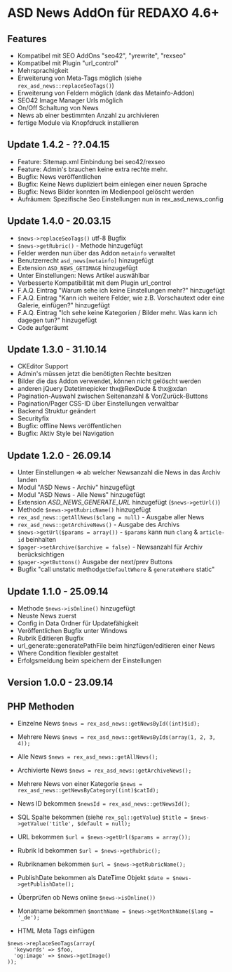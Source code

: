 ASD News AddOn für REDAXO 4.6+
==============================

Features
--------

* Kompatibel mit SEO AddOns "seo42", "yrewrite", "rexseo"
* Kompatibel mit Plugin "url_control"
* Mehrsprachigkeit
* Erweiterung von Meta-Tags möglich (siehe `rex_asd_news::replaceSeoTags()`)
* Erweiterung von Feldern möglich (dank das Metainfo-Addon)
* SEO42 Image Manager Urls möglich
* On/Off Schaltung von News
* News ab einer bestimmten Anzahl zu archivieren
* fertige Module via Knopfdruck installieren


Update 1.4.2 - ??.04.15
------------

* Feature: Sitemap.xml Einbindung bei seo42/rexseo
* Feature: Admin's brauchen keine extra rechte mehr.
* Bugfix: News veröffentlichen
* Bugfix: Keine News dupliziert beim einlegen einer neuen Sprache
* Bugfix: News Bilder konnten im Medienpool gelöscht werden
* Aufräumen: Spezifische Seo Einstellungen nun in rex_asd_news_config

Update 1.4.0 - 20.03.15
------------
* `$news->replaceSeoTags()` utf-8 Bugfix
* `$news->getRubric()` - Methode hinzugefügt
* Felder werden nun über das Addon `metainfo` verwaltet
* Benutzerrecht `asd_news[metainfo]` hinzugefügt
* Extension `ASD_NEWS_GETIMAGE` hinzugefügt
* Unter Einstellungen: News Artikel auswählbar
* Verbesserte Kompatibilität mit dem Plugin url_control
* F.A.Q. Eintrag "Warum sehe ich keine Einstellungen mehr?" hinzugefügt
* F.A.Q. Eintrag "Kann ich weitere Felder, wie z.B. Vorschautext oder eine Galerie, einfügen?" hinzugefügt
* F.A.Q. Eintrag "Ich sehe keine Kategorien / Bilder mehr. Was kann ich dagegen tun?" hinzugefügt
* Code aufgeräumt

Update 1.3.0 - 31.10.14
------------
* CKEditor Support
* Admin's müssen jetzt die benötigten Rechte besitzen
* Bilder die das Addon verwendet, können nicht gelöscht werden
* anderen jQuery Datetimepicker thx@RexDude & thx@xdan
* Pagination-Auswahl zwischen Seitenanzahl & Vor/Zurück-Buttons
* Pagination/Pager CSS-ID über Einstellungen verwaltbar
* Backend Struktur geändert
* Securityfix
* Bugfix: offline News veröffentlichen
* Bugfix: Aktiv Style bei Navigation

Update 1.2.0 - 26.09.14
------------
* Unter Einstellungen => ab welcher Newsanzahl die News in das Archiv landen
* Modul "ASD News - Archiv" hinzugefügt
* Modul "ASD News - Alle News" hinzugefügt
* Extension _ASD_NEWS_GENERATE_URL_ hinzugefügt (`$news->getUrl()`)
* Methode `$news->getRubricName()` hinzugefügt
* `rex_asd_news::getAllNews($clang = null)` - Ausgabe aller News
* `rex_asd_news::getArchiveNews()` - Ausgabe des Archivs
* `$news->getUrl($params = array())` - `$params` kann nun `clang` & `article-id` beinhalten
* `$pager->setArchive($archive = false)` - Newsanzahl für Archiv berücksichtigen
* `$pager->getButtons()` Ausgabe der next/prev Buttons
* Bugfix "call unstatic method`getDefaultWhere` & `generateWhere` static"


Update 1.1.0 - 25.09.14
------------
* Methode `$news->isOnline()` hinzugefügt
* Neuste News zuerst
* Config in Data Ordner für Updatefähigkeit
* Veröffentlichen Bugfix unter Windows
* Rubrik Editieren Bugfix
* url_generate::generatePathFile beim hinzfügen/editieren einer News
* Where Condition flexibler gestaltet
* Erfolgsmeldung beim speichern der Einstellungen


Version 1.0.0 - 23.09.14
-------------

PHP Methoden
------------

* Einzelne News
```$news = rex_asd_news::getNewsById((int)$id);```

* Mehrere News
```$news = rex_asd_news::getNewsByIds(array(1, 2, 3, 4));```

* Alle News
```$news = rex_asd_news::getAllNews();```

* Archivierte News 
```$news = rex_asd_news::getArchiveNews();```

* Mehrere News von einer Kategorie
```$news = rex_asd_news::getNewsByCategory((int)$catId);```

* News ID bekommen
```$newsId = rex_asd_news::getNewsId();```

* SQL Spalte bekommen (siehe `rex_sql::getValue`)
```$title = $news->getValue('title', $default = null);```

* URL bekommen
```$url = $news->getUrl($params = array());```

* Rubrik Id bekommen
```$url = $news->getRubric();```

* Rubriknamen bekommen
```$url = $news->getRubricName();```

* PublishDate bekommen als DateTime Objekt
```$date = $news->getPublishDate();```

* Überprüfen ob News online
``` $news->isOnline()) ```

* Monatname bekommen
```$monthName = $news->getMonthName($lang = '_de');```

* HTML Meta Tags einfügen
```
$news->replaceSeoTags(array(
  'keywords' => $foo,
  'og:image' => $news->getImage()
));
```